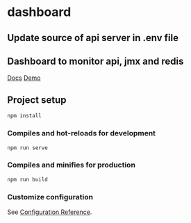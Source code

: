 # dashboard

## Update source of api server in .env file

## Dashboard to monitor api, jmx and redis

[Docs](https://koha13.github.io/dashboard/docs)
[Demo](https://koha13.github.io/dashboard/)

## Project setup
```
npm install
```

### Compiles and hot-reloads for development
```
npm run serve
```

### Compiles and minifies for production
```
npm run build
```

### Customize configuration
See [Configuration Reference](https://cli.vuejs.org/config/).

